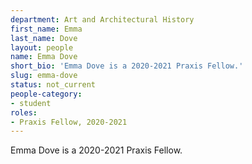 ```yaml
---
department: Art and Architectural History
first_name: Emma
last_name: Dove
layout: people
name: Emma Dove
short_bio: 'Emma Dove is a 2020-2021 Praxis Fellow.'
slug: emma-dove
status: not_current
people-category:
- student
roles:
- Praxis Fellow, 2020-2021
---
```

Emma Dove is a 2020-2021 Praxis Fellow.